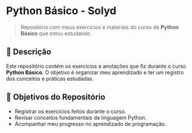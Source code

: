 # Python Básico - Solyd

> Repositório com meus exercícios e materiais do curso de **Python Básico** que estou estudando.

## 📖 Descrição

Este repositório contém os exercícios e anotações que fiz durante o curso **Python Básico**. O objetivo é organizar meu aprendizado e ter um registro dos conceitos e práticas estudadas.

## 🎯 Objetivos do Repositório

- Registrar os exercícios feitos durante o curso.  
- Revisar conceitos fundamentais da linguagem Python.  
- Acompanhar meu progresso no aprendizado de programação.

